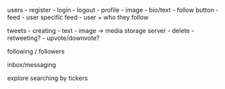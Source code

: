 users 
    - register
    - login
    - logout
    - profile
        - image
        - bio/text
        - follow button
    - feed
        - user specific feed 
        - user + who they follow

tweets
    - creating
        - text
        - image -> media storage server 
    - delete
    - retweeting?
    - upvote/downvote?

following / followers

inbox/messaging

explore searching by tickers